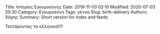 Title: Ιστορίες Εγκυμοσύνης
Date: 2019-11-03 02:10
Modified: 2020-07-03 20:30
Category: Εγκυμοσύνη
Tags: γέννα
Slug: birth-delivery
Authors: Χάρης
Summary: Short version for index and feeds

Τεστάροντας τα ελληνικά!!!!